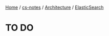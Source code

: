 [Home](https://mengxianbin.github.io) /
[cs-notes](https://mengxianbin.github.io/cs-notes/site) /
[Architecture](https://mengxianbin.github.io/cs-notes/site/Architecture) /
[ElasticSearch](https://mengxianbin.github.io/cs-notes/site/Architecture/ElasticSearch)

# TO DO
